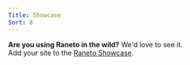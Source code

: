 ```yaml
---
Title: Showcase
Sort: 8
---
```


**Are you using Raneto in the wild?**
We'd love to see it.  
Add your site to the [Raneto Showcase](https://github.com/ryanlelek/Raneto/wiki/Raneto-Showcase).
